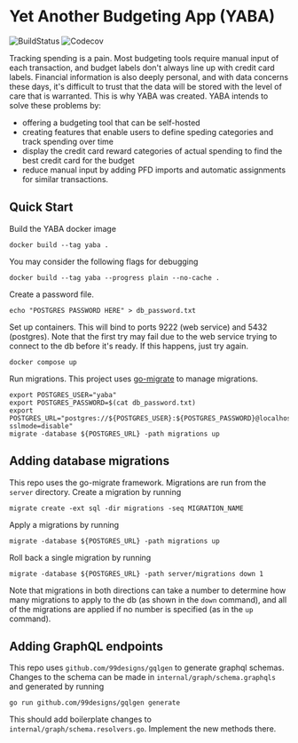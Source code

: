 # Yet Another Budgeting App (YABA)
![BuildStatus](https://img.shields.io/github/actions/workflow/status/wenbenz/yaba/build.yml)
![Codecov](https://img.shields.io/codecov/c/github/wenbenz/yaba)

Tracking spending is a pain. Most budgeting tools require manual input of each
transaction, and budget labels don't always line up with credit card labels.
Financial information is also deeply personal, and with data concerns these
days, it's difficult to trust that the data will be stored with the level of
care that is warranted. This is why YABA was created. YABA intends to solve
these problems by:
- offering a budgeting tool that can be self-hosted
- creating features that enable users to define speding categories and track
spending over time
- display the credit card reward categories of actual spending to find the best
credit card for the budget
- reduce manual input by adding PFD imports and automatic assignments for
similar transactions.

## Quick Start
Build the YABA docker image
```shell
docker build --tag yaba .
```

You may consider the following flags for debugging
```shell
docker build --tag yaba --progress plain --no-cache .
```

Create a password file.
```shell
echo "POSTGRES PASSWORD HERE" > db_password.txt
```

Set up containers. This will bind to ports 9222 (web service) and 5432 (postgres).
Note that the first try may fail due to the web service trying to connect to the db before it's ready.
If this happens, just try again.
```shell
docker compose up
```

Run migrations. This project uses [go-migrate](https://github.com/golang-migrate/migrate) to manage migrations.
```shell
export POSTGRES_USER="yaba"
export POSTGRES_PASSWORD=$(cat db_password.txt)
export POSTGRES_URL="postgres://${POSTGRES_USER}:${POSTGRES_PASSWORD}@localhost:5432/yaba?sslmode=disable"
migrate -database ${POSTGRES_URL} -path migrations up
```

## Adding database migrations
This repo uses the go-migrate framework. Migrations are run from the `server` directory.
Create a migration by running
```shell
migrate create -ext sql -dir migrations -seq MIGRATION_NAME
```

Apply a migrations by running 
```shell
migrate -database ${POSTGRES_URL} -path migrations up
```

Roll back a single migration by running
```shell
migrate -database ${POSTGRES_URL} -path server/migrations down 1
```

Note that migrations in both directions can take a number to determine how many migrations to apply to the db (as shown in the `down` command), and all of the migrations are applied if no number is specified (as in the `up` command).

## Adding GraphQL endpoints

This repo uses `github.com/99designs/gqlgen` to generate graphql schemas.
Changes to the schema can be made in `internal/graph/schema.graphqls` and generated by running
```shell
go run github.com/99designs/gqlgen generate
```
This should add boilerplate changes to `internal/graph/schema.resolvers.go`. Implement the new methods there.